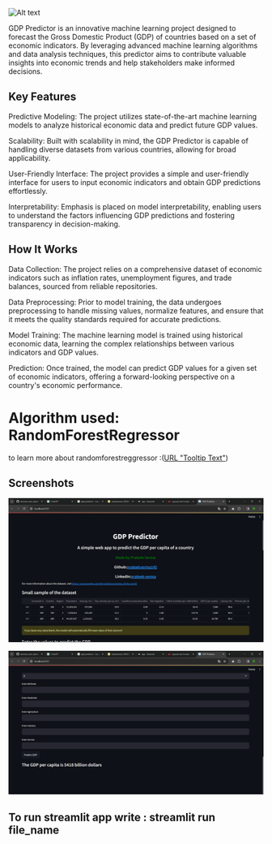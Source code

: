 ![Alt text](https://brazilian.report/wp-content/uploads/2022/02/shutterstock_1802822785.jpg)

GDP Predictor is an innovative machine learning project designed to forecast the Gross Domestic Product (GDP) of countries based on a set of economic indicators. By leveraging advanced machine learning algorithms and data analysis techniques, this predictor aims to contribute valuable insights into economic trends and help stakeholders make informed decisions.

## Key Features
Predictive Modeling: The project utilizes state-of-the-art machine learning models to analyze historical economic data and predict future GDP values.

Scalability: Built with scalability in mind, the GDP Predictor is capable of handling diverse datasets from various countries, allowing for broad applicability.

User-Friendly Interface: The project provides a simple and user-friendly interface for users to input economic indicators and obtain GDP predictions effortlessly.

Interpretability: Emphasis is placed on model interpretability, enabling users to understand the factors influencing GDP predictions and fostering transparency in decision-making.

## How It Works
Data Collection: The project relies on a comprehensive dataset of economic indicators such as inflation rates, unemployment figures, and trade balances, sourced from reliable repositories.

Data Preprocessing: Prior to model training, the data undergoes preprocessing to handle missing values, normalize features, and ensure that it meets the quality standards required for accurate predictions.

Model Training: The machine learning model is trained using historical economic data, learning the complex relationships between various indicators and GDP values.

Prediction: Once trained, the model can predict GDP values for a given set of economic indicators, offering a forward-looking perspective on a country's economic performance.
# Algorithm used: RandomForestRegressor
to learn more about randomforestreggressor :([URL "Tooltip Text"](https://scikit-learn.org/stable/modules/generated/sklearn.ensemble.RandomForestRegressor.html))
## Screenshots

![Alt text](./ss1.png)

![Alt text](./ss2.png)


## To run streamlit app write : streamlit run file_name
